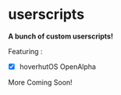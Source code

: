 # userscripts

**A bunch of custom userscripts!**

Featuring :
- [x] hoverhutOS OpenAlpha

More Coming Soon!
